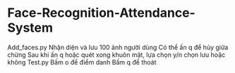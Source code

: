 # Face-Recognition-Attendance-System

Add_faces.py
Nhận diện và lưu 100 ảnh người dùng
Có thể ấn q để hủy giữa chừng
Sau khi ấn q hoặc quét xong khuôn mặt, lựa chọn y/n chọn lưu hoặc không
Test.py
Bấm o để điểm danh
Bấm q để thoát

